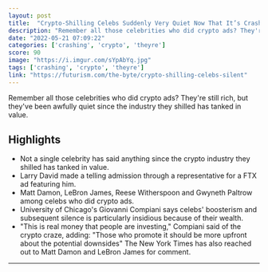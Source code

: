 ```yaml
---
layout: post
title:  "Crypto-Shilling Celebs Suddenly Very Quiet Now That It’s Crashing"
description: "Remember all those celebrities who did crypto ads? They're still rich, but they've been awfully quiet since the industry they shilled has tanked in value."
date: "2022-05-21 07:09:22"
categories: ['crashing', 'crypto', 'theyre']
score: 90
image: "https://i.imgur.com/sYpAbYq.jpg"
tags: ['crashing', 'crypto', 'theyre']
link: "https://futurism.com/the-byte/crypto-shilling-celebs-silent"
---
```


Remember all those celebrities who did crypto ads? They're still rich, but they've been awfully quiet since the industry they shilled has tanked in value.

## Highlights

- Not a single celebrity has said anything since the crypto industry they shilled has tanked in value.
- Larry David made a telling admission through a representative for a FTX ad featuring him.
- Matt Damon, LeBron James, Reese Witherspoon and Gwyneth Paltrow among celebs who did crypto ads.
- University of Chicago's Giovanni Compiani says celebs' boosterism and subsequent silence is particularly insidious because of their wealth.
- "This is real money that people are investing," Compiani said of the crypto craze, adding: "Those who promote it should be more upfront about the potential downsides" The New York Times has also reached out to Matt Damon and LeBron James for comment.

---
